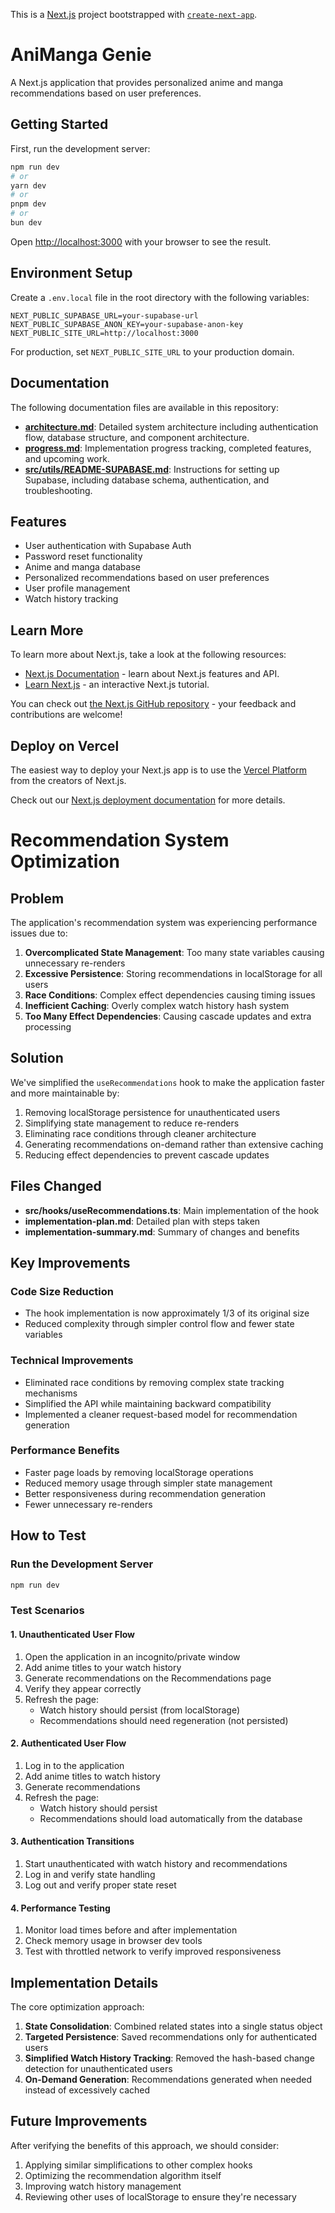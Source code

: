 This is a [Next.js](https://nextjs.org) project bootstrapped with [`create-next-app`](https://nextjs.org/docs/app/api-reference/cli/create-next-app).

# AniManga Genie

A Next.js application that provides personalized anime and manga recommendations based on user preferences.

## Getting Started

First, run the development server:

```bash
npm run dev
# or
yarn dev
# or
pnpm dev
# or
bun dev
```

Open [http://localhost:3000](http://localhost:3000) with your browser to see the result.

## Environment Setup

Create a `.env.local` file in the root directory with the following variables:

```
NEXT_PUBLIC_SUPABASE_URL=your-supabase-url
NEXT_PUBLIC_SUPABASE_ANON_KEY=your-supabase-anon-key
NEXT_PUBLIC_SITE_URL=http://localhost:3000
```

For production, set `NEXT_PUBLIC_SITE_URL` to your production domain.

## Documentation

The following documentation files are available in this repository:

- **[architecture.md](./architecture.md)**: Detailed system architecture including authentication flow, database structure, and component architecture.
- **[progress.md](./progress.md)**: Implementation progress tracking, completed features, and upcoming work.
- **[src/utils/README-SUPABASE.md](./src/utils/README-SUPABASE.md)**: Instructions for setting up Supabase, including database schema, authentication, and troubleshooting.

## Features

- User authentication with Supabase Auth
- Password reset functionality
- Anime and manga database
- Personalized recommendations based on user preferences
- User profile management
- Watch history tracking

## Learn More

To learn more about Next.js, take a look at the following resources:

- [Next.js Documentation](https://nextjs.org/docs) - learn about Next.js features and API.
- [Learn Next.js](https://nextjs.org/learn) - an interactive Next.js tutorial.

You can check out [the Next.js GitHub repository](https://github.com/vercel/next.js) - your feedback and contributions are welcome!

## Deploy on Vercel

The easiest way to deploy your Next.js app is to use the [Vercel Platform](https://vercel.com/new?utm_medium=default-template&filter=next.js&utm_source=create-next-app&utm_campaign=create-next-app-readme) from the creators of Next.js.

Check out our [Next.js deployment documentation](https://nextjs.org/docs/app/building-your-application/deploying) for more details.

# Recommendation System Optimization

## Problem

The application's recommendation system was experiencing performance issues due to:

1. **Overcomplicated State Management**: Too many state variables causing unnecessary re-renders
2. **Excessive Persistence**: Storing recommendations in localStorage for all users
3. **Race Conditions**: Complex effect dependencies causing timing issues
4. **Inefficient Caching**: Overly complex watch history hash system
5. **Too Many Effect Dependencies**: Causing cascade updates and extra processing

## Solution

We've simplified the `useRecommendations` hook to make the application faster and more maintainable by:

1. Removing localStorage persistence for unauthenticated users
2. Simplifying state management to reduce re-renders
3. Eliminating race conditions through cleaner architecture
4. Generating recommendations on-demand rather than extensive caching
5. Reducing effect dependencies to prevent cascade updates

## Files Changed

- **src/hooks/useRecommendations.ts**: Main implementation of the hook
- **implementation-plan.md**: Detailed plan with steps taken
- **implementation-summary.md**: Summary of changes and benefits

## Key Improvements

### Code Size Reduction
- The hook implementation is now approximately 1/3 of its original size
- Reduced complexity through simpler control flow and fewer state variables

### Technical Improvements
- Eliminated race conditions by removing complex state tracking mechanisms
- Simplified the API while maintaining backward compatibility
- Implemented a cleaner request-based model for recommendation generation

### Performance Benefits
- Faster page loads by removing localStorage operations
- Reduced memory usage through simpler state management
- Better responsiveness during recommendation generation
- Fewer unnecessary re-renders

## How to Test

### Run the Development Server
```bash
npm run dev
```

### Test Scenarios

#### 1. Unauthenticated User Flow
1. Open the application in an incognito/private window
2. Add anime titles to your watch history
3. Generate recommendations on the Recommendations page
4. Verify they appear correctly
5. Refresh the page:
   - Watch history should persist (from localStorage)
   - Recommendations should need regeneration (not persisted)

#### 2. Authenticated User Flow
1. Log in to the application
2. Add anime titles to watch history
3. Generate recommendations
4. Refresh the page:
   - Watch history should persist
   - Recommendations should load automatically from the database

#### 3. Authentication Transitions
1. Start unauthenticated with watch history and recommendations
2. Log in and verify state handling
3. Log out and verify proper state reset

#### 4. Performance Testing
1. Monitor load times before and after implementation
2. Check memory usage in browser dev tools
3. Test with throttled network to verify improved responsiveness

## Implementation Details

The core optimization approach:

1. **State Consolidation**: Combined related states into a single status object
2. **Targeted Persistence**: Saved recommendations only for authenticated users
3. **Simplified Watch History Tracking**: Removed the hash-based change detection for unauthenticated users
4. **On-Demand Generation**: Recommendations generated when needed instead of excessively cached

## Future Improvements

After verifying the benefits of this approach, we should consider:

1. Applying similar simplifications to other complex hooks
2. Optimizing the recommendation algorithm itself
3. Improving watch history management
4. Reviewing other uses of localStorage to ensure they're necessary
